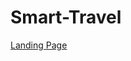# Smart-Travel

[Landing Page](https://github.com/subham-dhakal/Portfolio/blob/master/smart%20travel.html)
